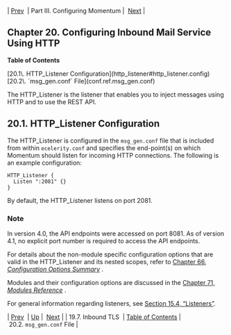 | [Prev](inbound_tls)  | Part III. Configuring Momentum |  [Next](conf.ref.msg_gen.conf) |

## Chapter 20. Configuring Inbound Mail Service Using HTTP

**Table of Contents**

<dl class="toc">

<dt>[20.1\. HTTP_Listener Configuration](http_listener#http_listener.config)</dt>

<dt>[20.2\. `msg_gen.conf` File](conf.ref.msg_gen.conf)</dt>

</dl>

The HTTP_Listener is the listener that enables you to inject messages using HTTP and to use the REST API.

## 20.1. HTTP_Listener Configuration

The HTTP_Listener is configured in the `msg_gen.conf` file that is included from within `ecelerity.conf` and specifies the end-point(s) on which Momentum should listen for incoming HTTP connections. The following is an example configuration:

```
HTTP_Listener {
  Listen ":2081" {}
}
```

By default, the HTTP_Listener listens on port 2081.

### Note

In version 4.0, the API endpoints were accessed on port 8081\. As of version 4.1, no explicit port number is required to access the API endpoints.

For details about the non-module specific configuration options that are valid in the HTTP_Listener and its nested scopes, refer to [Chapter 66, *Configuration Options Summary*](config.options.summary "Chapter 66. Configuration Options Summary") .

Modules and their configuration options are discussed in the [Chapter 71, *Modules Reference*](modules "Chapter 71. Modules Reference") .

For general information regarding listeners, see [Section 15.4, “Listeners”](listeners "15.4. Listeners").

| [Prev](inbound_tls)  | [Up](p.configuration) |  [Next](conf.ref.msg_gen.conf) |
| 19.7. Inbound TLS  | [Table of Contents](index) |  20.2. `msg_gen.conf` File |

